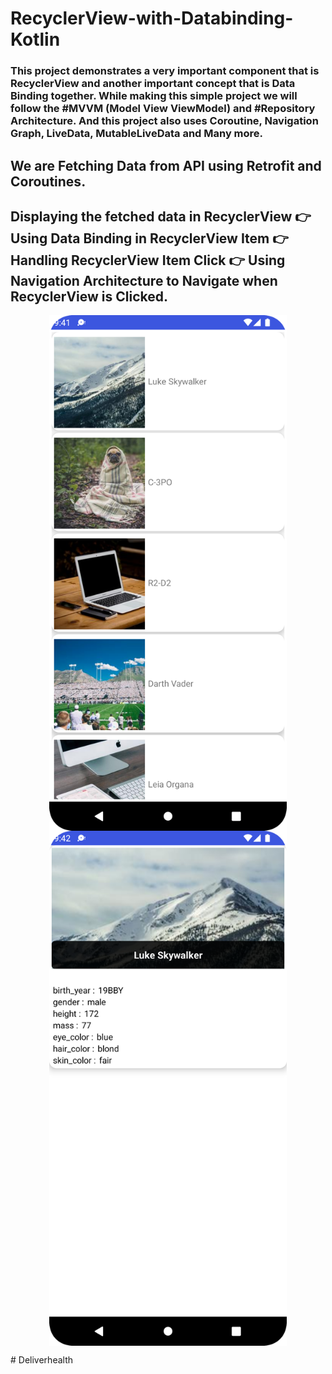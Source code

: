 # RecyclerView-with-Databinding-Kotlin
### This project demonstrates a very important component that is RecyclerView and another important concept that is Data Binding together. While making this simple project we will follow the #MVVM (Model View ViewModel) and #Repository Architecture. And this project also uses Coroutine, Navigation Graph, LiveData, MutableLiveData and Many more.

## We are Fetching Data from API using Retrofit and Coroutines.
## Displaying the fetched data in RecyclerView 👉 Using Data Binding in RecyclerView Item 👉 Handling RecyclerView Item Click 👉 Using Navigation Architecture to Navigate when RecyclerView is Clicked.

<p align="center">
<img src="images/Screenshot_20220317_214203.png" width="380" align="center">
<img src="images/Screenshot_20220317_214218.png" width="380" align="center">
</p>
# Deliverhealth
